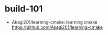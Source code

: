 # build-101

- Akagi201/learning-cmake: learning cmake  
https://github.com/Akagi201/learning-cmake

